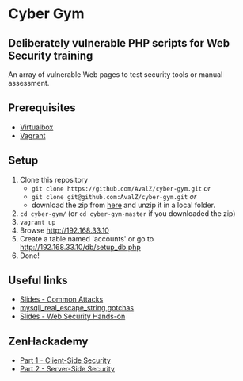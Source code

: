 # Cyber Gym
## Deliberately vulnerable PHP scripts for Web Security training

An array of vulnerable Web pages to test security tools or manual assessment.

## Prerequisites
* [Virtualbox](https://www.virtualbox.org/wiki/Downloads)
* [Vagrant](https://www.vagrantup.com/downloads.html)

## Setup

1. Clone this repository
    * `git clone https://github.com/AvalZ/cyber-gym.git` _or_
    * `git clone git@github.com:AvalZ/cyber-gym.git` _or_
    * download the zip from [here](https://github.com/AvalZ/cyber-gym/archive/master.zip) and unzip it in a local folder.
2. `cd cyber-gym/` (or `cd cyber-gym-master` if you downloaded the zip)
3. `vagrant up`
4. Browse http://192.168.33.10
5. Create a table named 'accounts' or go to http://192.168.33.10/db/setup_db.php
6. Done!

## Useful links

* [Slides - Common Attacks](https://docs.google.com/presentation/d/1rRpO9-9agNAUETXPjfsm7dMUZ3EPfKxWcaP-W8kt0ZM/edit?usp=sharing)
* [mysqli\_real\_escape\_string gotchas](https://avalz.it/2016/06/23/debunking-the-mysql_real_escape_string-mith/)
* [Slides - Web Security Hands-on](https://docs.google.com/presentation/d/1L27fhQWU8Cz9VrfSrNn-SrMiBvcx7tlXa2m5ot4IXCM/edit?usp=sharing)

## ZenHackademy 

* [Part 1 - Client-Side Security](https://docs.google.com/presentation/d/1JEYzoVQ7WgJkt2X_U2rKFBqPpKimLVWPvToiyr8vTBM/edit?usp=sharing)
* [Part 2 - Server-Side Security](https://docs.google.com/presentation/d/1z_vHrtTMHP4Xz9w2IZpNaVqn1SuAjq_azk8Njtcro0I/edit?usp=sharing)
